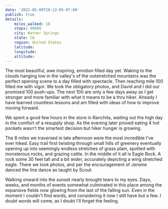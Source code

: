 ```yaml
---
date: '2022-05-09T20:12:05-07:00'
publish: true
details:
    miles_walked: 18
    steps: 40000
    city: Warner Springs
    state: CA
    region: United States
    latitude:
    longitude:
    altitude:
---
```


The most beautiful, awe inspiring, emotion filled day yet. Waking to the clouds hanging low in the valley's of the outstretched mountains was the perfect opening scene to a day filled with spectacle. Then reaching mile 100 filled me with vigor. We took the obligatory photos, and David and I did our promised 100 push-ups. The next 100 are only a few days away as I get stronger and more familiar with what it means to be a thru hiker. Already I have learned countless lessons and am filled with ideas of how to improve moving forward. 

We spent a good few hours in the store in Ranchita, waiting out the high day in the comfort of a resupply shop. As the evening later proved eating 4 hot pockets wasn't the smartest decision but hiker hunger is growing. 

The  8 miles we traversed in late afternoon were the most incredible I've ever hiked. Easy trail first twisting through small hills of greenery eventually opening up into seemingly endless stretches of grass plain, spotted with monsterous rocks, and grazing cattle. In the middle of it all is Eagle Rock. A rock some 30 feet tall and a bit wider, accurately depicting a wing stretched eagle. There we took photos, and per the encouragement of Jerome danced the line dance as taught by Scout. 

Walking onward into the sunset nearly brought tears to my eyes. Days, weeks, and months of events somewhat culminated in this place among the expansive fields now glowing from the last of the falling sun. Even in the moment I couldn't find words, and considering it now I still have but a few. I doubt words will come, as I doubt I'll forget the feeling.  